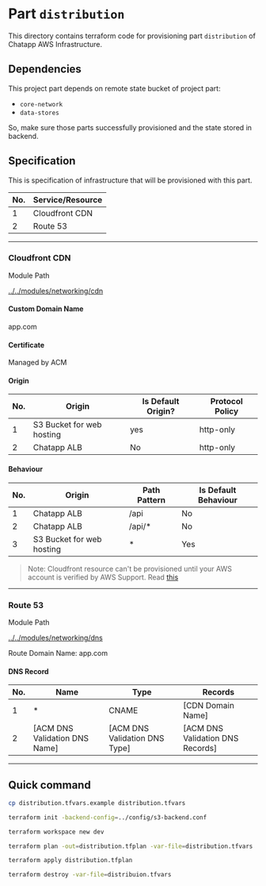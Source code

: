 # Part `distribution`

This directory contains terraform code for provisioning part `distribution` of Chatapp AWS Infrastructure.

## Dependencies

This project part depends on remote state bucket of project part:

- `core-network`
- `data-stores`

So, make sure those parts successfully provisioned and the state stored in backend.

## Specification

This is specification of infrastructure that will be provisioned with this part.

| No. | Service/Resource |
| --- | ---------------- |
| 1   | Cloudfront CDN   |
| 2   | Route 53         |

---

### Cloudfront CDN

Module Path

[../../modules/networking/cdn](/solutions/terraform/networking/cdn)

#### Custom Domain Name

app.com

#### Certificate

Managed by ACM

#### Origin

| No. | Origin                    | Is Default Origin? | Protocol Policy |
| --- | ------------------------- | ------------------ | --------------- |
| 1   | S3 Bucket for web hosting | yes                | http-only       |
| 2   | Chatapp ALB               | No                 | http-only       |

#### Behaviour

| No. | Origin                    | Path Pattern | Is Default Behaviour |
| --- | ------------------------- | ------------ | -------------------- |
| 1   | Chatapp ALB               | /api         | No                   |
| 2   | Chatapp ALB               | /api/\*      | No                   |
| 3   | S3 Bucket for web hosting | \*           | Yes                  |

> Note: Cloudfront resource can't be provisioned until your AWS account is verified by AWS Support. Read [this](https://stackoverflow.com/questions/55084436/accessdeniedexception-while-creating-aws-web-cloudfront-distribution)

---

### Route 53

Module Path

[../../modules/networking/dns](/solutions/terraform/networking/dns)

Route Domain Name: app.com

#### DNS Record

| No. | Name                          | Type                          | Records                          |
| --- | ----------------------------- | ----------------------------- | -------------------------------- |
| 1   | \*                            | CNAME                         | [CDN Domain Name]                |
| 2   | [ACM DNS Validation DNS Name] | [ACM DNS Validation DNS Type] | [ACM DNS Validation DNS Records] |

---

## Quick command

```sh
cp distribution.tfvars.example distribution.tfvars

terraform init -backend-config=../config/s3-backend.conf

terraform workspace new dev

terraform plan -out=distribution.tfplan -var-file=distribution.tfvars

terraform apply distribution.tfplan

terraform destroy -var-file=distribuion.tfvars
```

